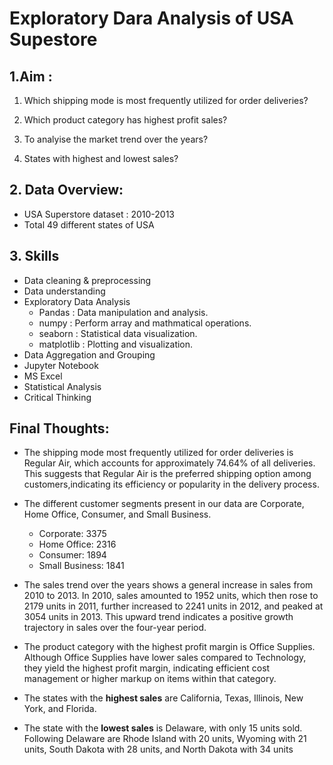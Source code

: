 # Exploratory Dara Analysis of USA Supestore

## 1.Aim :

1. Which shipping mode is most frequently utilized for order deliveries?

2. Which product category has highest profit sales?

3. To analyise the market trend over the years?

4. States with highest and lowest sales?


## 2. Data Overview: 
- USA Superstore dataset : 2010-2013
- Total 49 different states of USA

## 3. Skills
* Data cleaning & preprocessing
* Data understanding
* Exploratory Data Analysis
  - Pandas : Data manipulation and analysis.
  - numpy : Perform array and mathmatical operations.
  - seaborn : Statistical data visualization.
  - matplotlib : Plotting and visualization.
* Data Aggregation and Grouping
* Jupyter Notebook
* MS Excel
* Statistical Analysis
* Critical Thinking

## Final Thoughts:
- The shipping mode most frequently utilized for order deliveries is Regular Air, which accounts for approximately 74.64% of all deliveries. This suggests that Regular Air is the preferred shipping option among customers,indicating its efficiency or popularity in the delivery process.

- The different customer segments present in our data are Corporate, Home Office, Consumer, and Small Business.
  - Corporate: 3375
  - Home Office: 2316
  - Consumer: 1894
  - Small Business: 1841

- The sales trend over the years shows a general increase in sales from 2010 to 2013. In 2010, sales amounted to 1952 units, which then rose to 2179 units in 2011, further increased to 2241 units in 2012, and peaked at 3054 units in 2013. This upward trend indicates a positive growth trajectory in sales over the four-year period.

- The product category with the highest profit margin is Office Supplies. Although Office Supplies have lower sales compared to Technology, they yield the highest profit margin, indicating efficient cost management or higher markup on items within that category.

- The states with the **highest sales** are California, Texas, Illinois, New York, and Florida.

- The state with the **lowest sales** is Delaware, with only 15 units sold. Following Delaware are Rhode Island with 20 units, Wyoming with 21 units, South Dakota with 28 units, and North Dakota with 34 units
